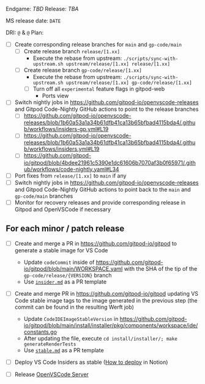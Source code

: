 Endgame: *TBD*
Release: *TBA*

MS release date: `DATE`

DRI: `@` & `@` 
Plan:

- [ ]  Create corresponding release branches for `main` and `gp-code/main`
    - [ ] Create release branch `release/[1.xx]`
    	- Execute the rebase from upstream: `./scripts/sync-with-upstream.sh upstream/release/[1.xx] release/[1.xx]`
    - [ ] Create release branch `gp-code/release/[1.xx]`
     	- Execute the rebase from upstream: `./scripts/sync-with-upstream.sh upstream/release/[1.xx] gp-code/release/[1.xx]`
        - [ ] Turn off all `experimental` feature flags in gitpod-web
          - Ports view
- [ ]  Switch nightly jobs in https://github.com/gitpod-io/openvscode-releases and Gitpod Code-Nightly GitHub actions to point to the release branches
	- [ ] https://github.com/gitpod-io/openvscode-releases/blob/1b60a53a1a34b61dfb41ca13b65bfbad4115bda4/.github/workflows/insiders-gp.yml#L19
    - [ ] https://github.com/gitpod-io/openvscode-releases/blob/1b60a53a1a34b61dfb41ca13b65bfbad4115bda4/.github/workflows/insiders.yml#L19
    - [ ] https://github.com/gitpod-io/gitpod/blob/4bdee21961c5390e1dc61606b7070af3b0f65971/.github/workflows/code-nightly.yaml#L34
- [ ]  Port fixes from `release/[1.xx]` to `main` if any
- [ ]  Switch nightly jobs in https://github.com/gitpod-io/openvscode-releases and Gitpod Code-Nightly GitHub actions to point back to the `main` and `gp-code/main` branches
- [ ]  Monitor for recovery releases and provide corresponding release in Gitpod and OpenVSCode if necessary

## For each minor / patch release

- [ ]  Create and merge a PR in https://github.com/gitpod-io/gitpod to generate a stable image for VS Code
    - Update `codeCommit` inside of https://github.com/gitpod-io/gitpod/blob/main/WORKSPACE.yaml with the SHA of the tip of the `gp-code/release/{VERSION}` branch
    - Use [`insider.md`](insider.md) as a PR template
- [ ]  Create and merge PR in https://github.com/gitpod-io/gitpod updating VS Code stable image tags to the image generated in the previous step (the commit can be found in the resulting Werft job) 
	- Update `CodeIDEImageStableVersion` in https://github.com/gitpod-io/gitpod/blob/main/install/installer/pkg/components/workspace/ide/constants.go
	- After updating the file, execute `cd install/installer/; make generateRenderTests`
    - Use [`stable.md`](stable.md) as a PR template
- [ ]  Deploy VS Code Insiders as stable ([How to deploy](https://www.notion.so/gitpod/How-to-deploy-IDE-e66a8219add74f2090bfc08104f91445) in Notion)
- [ ]  Release [OpenVSCode Server](https://github.com/gitpod-io/openvscode-server)

